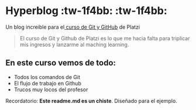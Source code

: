 # Hyperblog :tw-1f4bb: :tw-1f4bb:
Un blog increible  para el[ curso de Git y GitHub](https://platzi.com/clases/old/git-github-appsco/ "curso de Git y Github") de Platzi

>El curso de Git y Github de Platzi es lo que me hacia falta para triplicar mis ingresos y lanzarme al maching learning.

## En este curso vemos de todo:
* Todos los comandos de Git
* El flujo de trabajo en Github
* Trucos muy locos del profesor

Recordatorio: **Este readme.md es un chiste**. Diseñado para el ejemplo.
